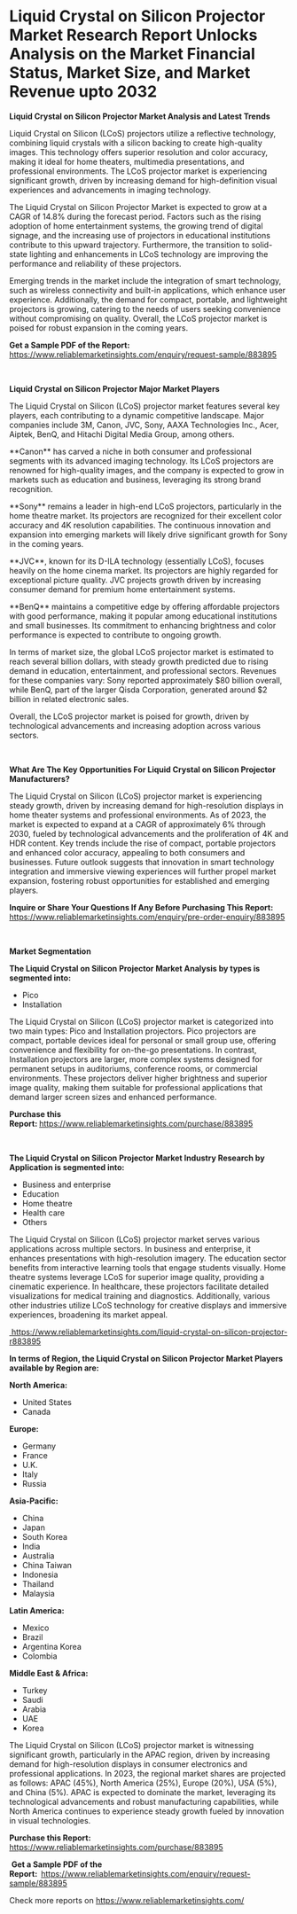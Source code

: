 <p><h1>Liquid Crystal on Silicon Projector Market Research Report Unlocks Analysis on the Market Financial Status, Market Size, and Market Revenue upto 2032</h1></p><p><strong>Liquid Crystal on Silicon Projector Market Analysis and Latest Trends</strong></p>
<p><p>Liquid Crystal on Silicon (LCoS) projectors utilize a reflective technology, combining liquid crystals with a silicon backing to create high-quality images. This technology offers superior resolution and color accuracy, making it ideal for home theaters, multimedia presentations, and professional environments. The LCoS projector market is experiencing significant growth, driven by increasing demand for high-definition visual experiences and advancements in imaging technology.</p><p>The Liquid Crystal on Silicon Projector Market is expected to grow at a CAGR of 14.8% during the forecast period. Factors such as the rising adoption of home entertainment systems, the growing trend of digital signage, and the increasing use of projectors in educational institutions contribute to this upward trajectory. Furthermore, the transition to solid-state lighting and enhancements in LCoS technology are improving the performance and reliability of these projectors. </p><p>Emerging trends in the market include the integration of smart technology, such as wireless connectivity and built-in applications, which enhance user experience. Additionally, the demand for compact, portable, and lightweight projectors is growing, catering to the needs of users seeking convenience without compromising on quality. Overall, the LCoS projector market is poised for robust expansion in the coming years.</p></p>
<p><strong>Get a Sample PDF of the Report:&nbsp;</strong> <a href="https://www.reliablemarketinsights.com/enquiry/request-sample/883895?utm_campaign=2214&utm_medium=2&utm_source=Github&utm_content=ia&utm_term=09042025&utm_id=liquid-crystal-on-silicon-projector">https://www.reliablemarketinsights.com/enquiry/request-sample/883895</a></p>
<p>&nbsp;</p>
<p><strong>Liquid Crystal on Silicon Projector Major Market Players</strong></p>
<p><p>The Liquid Crystal on Silicon (LCoS) projector market features several key players, each contributing to a dynamic competitive landscape. Major companies include 3M, Canon, JVC, Sony, AAXA Technologies Inc., Acer, Aiptek, BenQ, and Hitachi Digital Media Group, among others.</p><p>**Canon** has carved a niche in both consumer and professional segments with its advanced imaging technology. Its LCoS projectors are renowned for high-quality images, and the company is expected to grow in markets such as education and business, leveraging its strong brand recognition. </p><p>**Sony** remains a leader in high-end LCoS projectors, particularly in the home theatre market. Its projectors are recognized for their excellent color accuracy and 4K resolution capabilities. The continuous innovation and expansion into emerging markets will likely drive significant growth for Sony in the coming years.</p><p>**JVC**, known for its D-ILA technology (essentially LCoS), focuses heavily on the home cinema market. Its projectors are highly regarded for exceptional picture quality. JVC projects growth driven by increasing consumer demand for premium home entertainment systems.</p><p>**BenQ** maintains a competitive edge by offering affordable projectors with good performance, making it popular among educational institutions and small businesses. Its commitment to enhancing brightness and color performance is expected to contribute to ongoing growth.</p><p>In terms of market size, the global LCoS projector market is estimated to reach several billion dollars, with steady growth predicted due to rising demand in education, entertainment, and professional sectors. Revenues for these companies vary: Sony reported approximately $80 billion overall, while BenQ, part of the larger Qisda Corporation, generated around $2 billion in related electronic sales. </p><p>Overall, the LCoS projector market is poised for growth, driven by technological advancements and increasing adoption across various sectors.</p></p>
<p>&nbsp;</p>
<p><strong>What Are The Key Opportunities For Liquid Crystal on Silicon Projector Manufacturers?</strong></p>
<p><p>The Liquid Crystal on Silicon (LCoS) projector market is experiencing steady growth, driven by increasing demand for high-resolution displays in home theater systems and professional environments. As of 2023, the market is expected to expand at a CAGR of approximately 6% through 2030, fueled by technological advancements and the proliferation of 4K and HDR content. Key trends include the rise of compact, portable projectors and enhanced color accuracy, appealing to both consumers and businesses. Future outlook suggests that innovation in smart technology integration and immersive viewing experiences will further propel market expansion, fostering robust opportunities for established and emerging players.</p></p>
<p><strong>Inquire or Share Your Questions If Any Before Purchasing This Report:</strong> <a href="https://www.reliablemarketinsights.com/enquiry/pre-order-enquiry/883895?utm_campaign=2214&utm_medium=2&utm_source=Github&utm_content=ia&utm_term=09042025&utm_id=liquid-crystal-on-silicon-projector">https://www.reliablemarketinsights.com/enquiry/pre-order-enquiry/883895</a></p>
<p>&nbsp;</p>
<p><strong>Market Segmentation</strong></p>
<p><strong>The Liquid Crystal on Silicon Projector Market Analysis by types is segmented into:</strong></p>
<p><ul><li>Pico</li><li>Installation</li></ul></p>
<p><p>The Liquid Crystal on Silicon (LCoS) projector market is categorized into two main types: Pico and Installation projectors. Pico projectors are compact, portable devices ideal for personal or small group use, offering convenience and flexibility for on-the-go presentations. In contrast, Installation projectors are larger, more complex systems designed for permanent setups in auditoriums, conference rooms, or commercial environments. These projectors deliver higher brightness and superior image quality, making them suitable for professional applications that demand larger screen sizes and enhanced performance.</p></p>
<p><strong>Purchase this Report:&nbsp;</strong><a href="https://www.reliablemarketinsights.com/purchase/883895?utm_campaign=2214&utm_medium=2&utm_source=Github&utm_content=ia&utm_term=09042025&utm_id=liquid-crystal-on-silicon-projector">https://www.reliablemarketinsights.com/purchase/883895</a></p>
<p>&nbsp;</p>
<p><strong>The Liquid Crystal on Silicon Projector Market Industry Research by Application is segmented into:</strong></p>
<p><ul><li>Business and enterprise</li><li>Education</li><li>Home theatre</li><li>Health care</li><li>Others</li></ul></p>
<p><p>The Liquid Crystal on Silicon (LCoS) projector market serves various applications across multiple sectors. In business and enterprise, it enhances presentations with high-resolution imagery. The education sector benefits from interactive learning tools that engage students visually. Home theatre systems leverage LCoS for superior image quality, providing a cinematic experience. In healthcare, these projectors facilitate detailed visualizations for medical training and diagnostics. Additionally, various other industries utilize LCoS technology for creative displays and immersive experiences, broadening its market appeal.</p></p>
<p><a href="https://www.reliablemarketinsights.com/liquid-crystal-on-silicon-projector-r883895?utm_campaign=2214&utm_medium=2&utm_source=Github&utm_content=ia&utm_term=09042025&utm_id=liquid-crystal-on-silicon-projector">&nbsp;https://www.reliablemarketinsights.com/liquid-crystal-on-silicon-projector-r883895</a></p>
<p><strong>In terms of Region, the Liquid Crystal on Silicon Projector Market Players available by Region are:</strong></p>
<p>
    <p> <strong> North America: </strong>
        <ul>
            <li>United States</li>
            <li>Canada</li>
        </ul>
        </p> 
    <p> <strong> Europe: </strong>
        <ul>
            <li>Germany</li>
            <li>France</li>
            <li>U.K.</li>
            <li>Italy</li>
            <li>Russia</li>
        </ul>
        </p> 
    <p> <strong> Asia-Pacific: </strong>
        <ul>
            <li>China</li>
            <li>Japan</li>
            <li>South Korea</li>
            <li>India</li>
            <li>Australia</li>
            <li>China Taiwan</li>
            <li>Indonesia</li>
            <li>Thailand</li>
            <li>Malaysia</li>
        </ul>
        </p> 
    <p> <strong> Latin America: </strong>
        <ul>
            <li>Mexico</li>
            <li>Brazil</li>
            <li>Argentina Korea</li>
            <li>Colombia</li>
        </ul>
        </p> 
    <p> <strong> Middle East & Africa: </strong>
        <ul>
            <li>Turkey</li>
            <li>Saudi</li>
            <li>Arabia</li>
            <li>UAE</li>
            <li>Korea</li>
        </ul>
    </p>
    </p>
<p><p>The Liquid Crystal on Silicon (LCoS) projector market is witnessing significant growth, particularly in the APAC region, driven by increasing demand for high-resolution displays in consumer electronics and professional applications. In 2023, the regional market shares are projected as follows: APAC (45%), North America (25%), Europe (20%), USA (5%), and China (5%). APAC is expected to dominate the market, leveraging its technological advancements and robust manufacturing capabilities, while North America continues to experience steady growth fueled by innovation in visual technologies.</p></p>
<p><strong>Purchase this Report: </strong><a href="https://www.reliablemarketinsights.com/purchase/883895?utm_campaign=2214&utm_medium=2&utm_source=Github&utm_content=ia&utm_term=09042025&utm_id=liquid-crystal-on-silicon-projector">https://www.reliablemarketinsights.com/purchase/883895</a></p>
<p>&nbsp;<strong>Get a Sample PDF of the Report:&nbsp;&nbsp;</strong><a href="https://www.reliablemarketinsights.com/enquiry/request-sample/883895?utm_campaign=2214&utm_medium=2&utm_source=Github&utm_content=ia&utm_term=09042025&utm_id=liquid-crystal-on-silicon-projector">https://www.reliablemarketinsights.com/enquiry/request-sample/883895</a></p>
<p><strong></strong></p>
<p>Check more reports on <a href="https://www.reliablemarketinsights.com/?utm_campaign=2214&utm_medium=2&utm_source=Github&utm_content=ia&utm_term=09042025&utm_id=liquid-crystal-on-silicon-projector">https://www.reliablemarketinsights.com/</a></p>